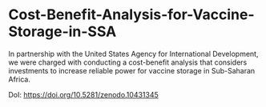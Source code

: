 # Cost-Benefit-Analysis-for-Vaccine-Storage-in-SSA
In partnership with the United States Agency for International Development, we were charged with conducting a cost-benefit analysis that considers investments to increase reliable power for vaccine storage in Sub-Saharan Africa.

DoI: https://doi.org/10.5281/zenodo.10431345
